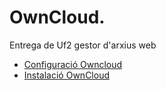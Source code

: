 # OwnCloud.
Entrega de Uf2 gestor d'arxius web
<!-- [click on this link](#my-multi-word-header) -->

* [Configuració Owncloud](docs/uf1.md)
* [Instalació OwnCloud](docs/uf2.md)

<!--
## Unidad Formativa 1: Persistencia en ficheros.
### UF1NF1 - Gestión del sistema de ficheros (6 hores)
### UF1NF2 - Almacenes y fujos de datos. (15 hores)
### UF1NF3 - Processament de fitxers XML (15 hores)
